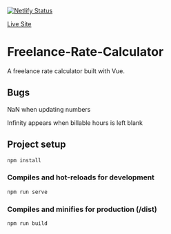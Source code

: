 [![Netlify Status](https://api.netlify.com/api/v1/badges/a5514ac9-34b5-42e4-8b77-a91e87504bfc/deploy-status)](https://app.netlify.com/sites/freelance-rate-calculator/deploys)

[Live Site](https://freelance-rate-calculator.netlify.com/)

# Freelance-Rate-Calculator
A freelance rate calculator built with Vue.

## Bugs
NaN when updating numbers

Infinity appears when billable hours is left blank

## Project setup
```
npm install
```

### Compiles and hot-reloads for development
```
npm run serve
```

### Compiles and minifies for production (/dist)
```
npm run build
```